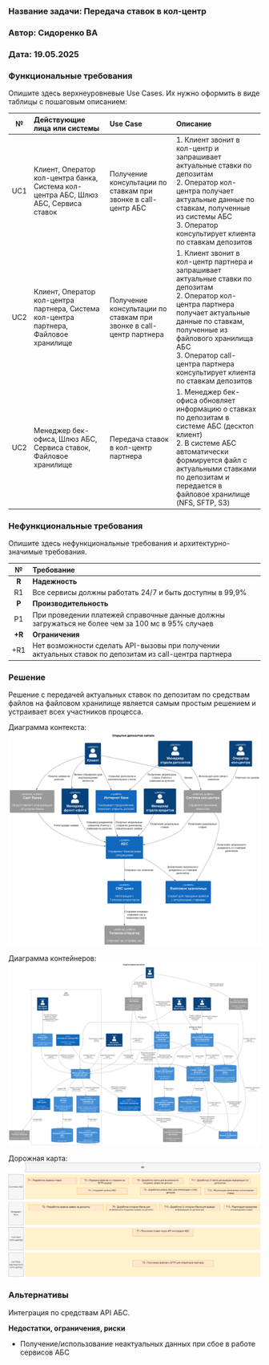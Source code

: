 ﻿### <a name="_b7urdng99y53"></a>**Название задачи: Передача ставок в кол-центр**  
### <a name="_hjk0fkfyohdk"></a>**Автор: Сидоренко ВА** 
### <a name="_uanumrh8zrui"></a>**Дата: 19.05.2025** 
### <a name="_3bfxc9a45514"></a>**Функциональные требования**
Опишите здесь верхнеуровневые Use Cases. Их нужно оформить в виде таблицы с пошаговым описанием:

|**№**|**Действующие лица или системы**|**Use Case**|**Описание**|
| :-: | :- | :- | :- |
| UC1 | Клиент, Оператор кол-центра банка, Система кол-центра АБС, Шлюз АБС, Сервиса ставок | Получение консультации по ставкам при звонке в call-центр АБС | 1. Клиент звонит в кол-центр и запрашивает актуальные ставки по депозитам <br/> 2. Оператор кол-центра получает актуальные данные по ставкам, полученные из системы АБС <br/> 3. Оператор консультирует клиента по ставкам депозитов |
| UC2 | Клиент, Оператор кол-центра партнера, Система кол-центра партнера, Файловое хранилище | Получение консультации по ставкам при звонке в call-центр партнера | 1. Клиент звонит в кол-центр партнера и запрашивает актуальные ставки по депозитам <br/> 2. Оператор кол-центра партнера получает актуальные данные по ставкам, полученные из файлового хранилища АБС <br/> 3. Оператор call-центра партнера консультирует клиента по ставкам депозитов |
| UC2 | Менеджер бек-офиса, Шлюз АБС, Сервиса ставок, Файловое хранилище | Передача ставок в кол-центр партнера | 1. Менеджер бек-офиса обновляет информацию о ставках по депозитам в системе АБС (десктоп клиент) <br/> 2. В системе АБС автоматически формируется файл с актуальными ставками по депозитам и передается в файловое хранилище (NFS, SFTP, S3) |
### <a name="_u8xz25hbrgql"></a>**Нефункциональные требования**
Опишите здесь нефункциональные требования и архитектурно-значимые требования.

|**№**|**Требование**|
| :-: | :- |
| **R** | **Надежность** |
| R1 | Все сервисы должны работать 24/7 и быть доступны в 99,9% |
| **P** | **Производительность** |
| P1 | При проведении платежей справочные данные должны загружаться не более чем за 100 мс в 95% случаев |
| **+R** | **Ограничения** |
| +R1 | Нет возможности сделать API-вызовы при получении актуальных ставок по депозитам из call-центра партнера |

### <a name="_qmphm5d6rvi3"></a>**Решение**
Решение с передачей актуальных ставок по депозитам по средствам файлов на файловом хранилище является самым простым решением и устраивает всех участников процесса.

Диаграмма контекста:  
![](/Task4/ContextC4.png)

Диаграмма контейнеров:  
![](/Task4/ContainerC4.png)

Дорожная карта:  
![](/Task4/RoadMap_bank_Standart.png)

### <a name="_bjrr7veeh80c"></a>**Альтернативы**
Интеграция по средствам API АБС.

**Недостатки, ограничения, риски**
- Получение/использование неактуальных данных при сбое в работе сервисов АБС

